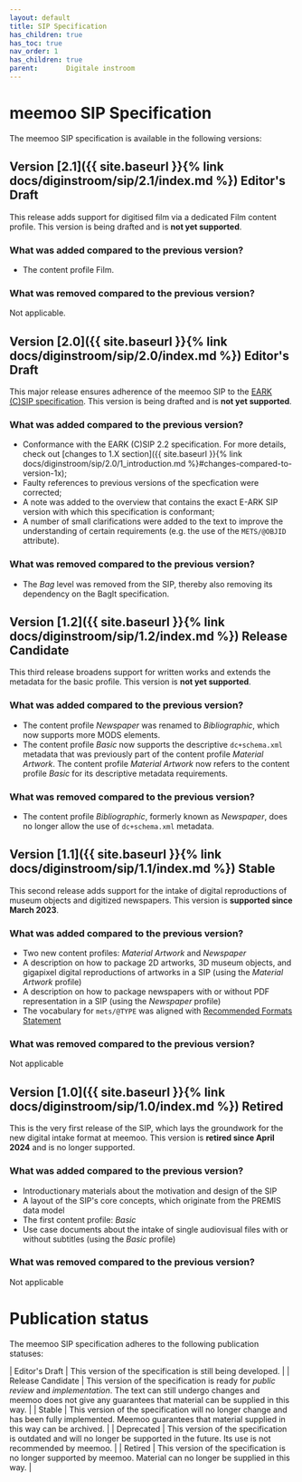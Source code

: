 ```yaml
---
layout: default
title: SIP Specification
has_children: true
has_toc: true
nav_order: 1
has_children: true
parent:       Digitale instroom
---
```


# meemoo SIP Specification

The meemoo SIP specification is available in the following versions:

## Version [2.1]({{ site.baseurl }}{% link docs/diginstroom/sip/2.1/index.md %}) <span class="label label-yellow">Editor's Draft</span>

This release adds support for digitised film via a dedicated Film content profile. This version is being drafted and is **not yet supported**.

### What was **added** compared to the previous version?

- The content profile Film.

### What was **removed** compared to the previous version?

Not applicable.

## Version [2.0]({{ site.baseurl }}{% link docs/diginstroom/sip/2.0/index.md %}) <span class="label label-yellow">Editor's Draft</span>

This major release ensures adherence of the meemoo SIP to the [EARK (C)SIP specification](https://earksip.dilcis.eu/). This version is being drafted and is **not yet supported**.

### What was **added** compared to the previous version?

- Conformance with the EARK (C)SIP 2.2 specification. For more details, check out [changes to 1.X section]({{ site.baseurl }}{% link docs/diginstroom/sip/2.0/1_introduction.md %}#changes-compared-to-version-1x);
- Faulty references to previous versions of the specfication were corrected;
- A note was added to the overview that contains the exact E-ARK SIP version with which this specification is conformant;
- A number of small clarifications were added to the text to improve the understanding of certain requirements (e.g. the use of the `METS/@OBJID` attribute).

### What was **removed** compared to the previous version?

- The _Bag_ level was removed from the SIP, thereby also removing its dependency on the BagIt specification.

## Version [1.2]({{ site.baseurl }}{% link docs/diginstroom/sip/1.2/index.md %}) <span class="label label-blue">Release Candidate</span>

This third release broadens support for written works and extends the metadata for the basic profile. This version is **not yet supported**.

### What was **added** compared to the previous version?

- The content profile _Newspaper_ was renamed to _Bibliographic_, which now supports more MODS elements. 
- The content profile _Basic_ now supports the descriptive `dc+schema.xml` metadata that was previously part of the content profile _Material Artwork_. The content profile _Material Artwork_ now refers to the content profile _Basic_ for its descriptive metadata requirements.

### What was **removed** compared to the previous version?

- The content profile _Bibliographic_, formerly known as _Newspaper_, does no longer allow the use of `dc+schema.xml` metadata.

## Version [1.1]({{ site.baseurl }}{% link docs/diginstroom/sip/1.1/index.md %}) <span class="label label-green">Stable</span>

This second release adds support for the intake of digital reproductions of museum objects and digitized newspapers. This version is **supported since March 2023**.

### What was **added** compared to the previous version?

- Two new content profiles: _Material Artwork_ and _Newspaper_
- A description on how to package 2D artworks, 3D museum objects, and gigapixel digital reproductions of artworks in a SIP (using the _Material Artwork_ profile)
- A description on how to package newspapers with or without PDF representation in a SIP (using the _Newspaper_ profile)
- The vocabulary for `mets/@TYPE` was aligned with [Recommended Formats Statement](https://www.loc.gov/preservation/resources/rfs/TOC.html)

### What was **removed** compared to the previous version?

Not applicable

## Version [1.0]({{ site.baseurl }}{% link docs/diginstroom/sip/1.0/index.md %}) <span class="label label-red">Retired</span>

This is the very first release of the SIP, which lays the groundwork for the new digital intake format at meemoo. This version is **retired since April 2024** and is no longer supported.

### What was **added** compared to the previous version?

- Introductionary materials about the motivation and design of the SIP
- A layout of the SIP's core concepts, which originate from the PREMIS data model
- The first content profile: _Basic_
- Use case documents about the intake of single audiovisual files with or without subtitles (using the _Basic_ profile)

### What was **removed** compared to the previous version?

Not applicable

# Publication status

The meemoo SIP specification adheres to the following publication statuses:

| <span class="label label-yellow">Editor's Draft</span> | This version of the specification is still being developed. |
| <span class="label label-blue">Release Candidate</span> | This version of the specification is ready for _public review_ and _implementation_. The text can still undergo changes and meemoo does not give any guarantees that material can be supplied in this way. |
| <span class="label label-green">Stable</span> | This version of the specification will no longer change and has been fully implemented. Meemoo guarantees that material supplied in this way can be archived. |
| <span class="label label-orange">Deprecated</span> | This version of the specification is outdated and will no longer be supported in the future. Its use is not recommended by meemoo. |
| <span class="label label-red">Retired</span> | This version of the specification is no longer supported by meemoo. Material can no longer be supplied in this way. |







